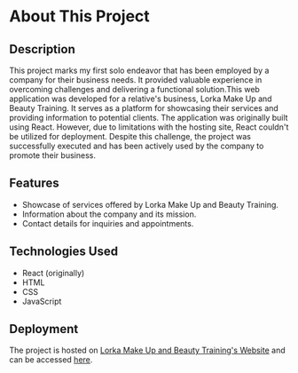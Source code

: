 # About This Project

## Description
This project marks my first solo endeavor that has been employed by a company for their business needs. It provided valuable experience in overcoming challenges and delivering a functional solution.This web application was developed for a relative's business, Lorka Make Up and Beauty Training. It serves as a platform for showcasing their services and providing information to potential clients. The application was originally built using React. However, due to limitations with the hosting site, React couldn't be utilized for deployment. Despite this challenge, the project was successfully executed and has been actively used by the company to promote their business.

## Features
- Showcase of services offered by Lorka Make Up and Beauty Training.
- Information about the company and its mission.
- Contact details for inquiries and appointments.

## Technologies Used
- React (originally)
- HTML
- CSS
- JavaScript

## Deployment
The project is hosted on [Lorka Make Up and Beauty Training's Website](https://lorkamakeupandbeautytraining.ie/) and can be accessed [here](https://lorkamakeupandbeautytraining.ie/).


